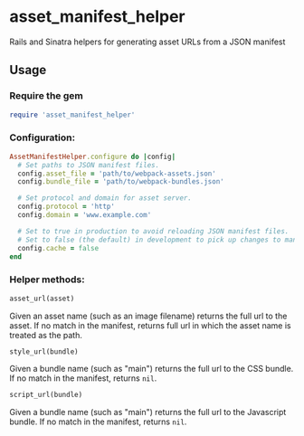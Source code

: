 # asset_manifest_helper
Rails and Sinatra helpers for generating asset URLs from a JSON manifest

## Usage

### Require the gem
```ruby
require 'asset_manifest_helper'
```

### Configuration:
```ruby
AssetManifestHelper.configure do |config|
  # Set paths to JSON manifest files.
  config.asset_file = 'path/to/webpack-assets.json'
  config.bundle_file = 'path/to/webpack-bundles.json'

  # Set protocol and domain for asset server.
  config.protocol = 'http'
  config.domain = 'www.example.com'

  # Set to true in production to avoid reloading JSON manifest files.
  # Set to false (the default) in development to pick up changes to manifest files.
  config.cache = false
end
```

### Helper methods:
```ruby
asset_url(asset)
```
Given an asset name (such as an image filename) returns the full url to the asset.
If no match in the manifest, returns full url in which the asset name is treated as the path.

```ruby
style_url(bundle)
```
Given a bundle name (such as "main") returns the full url to the CSS bundle.
If no match in the manifest, returns `nil`.

```ruby
script_url(bundle)
```
Given a bundle name (such as "main") returns the full url to the Javascript bundle.
If no match in the manifest, returns `nil`.
